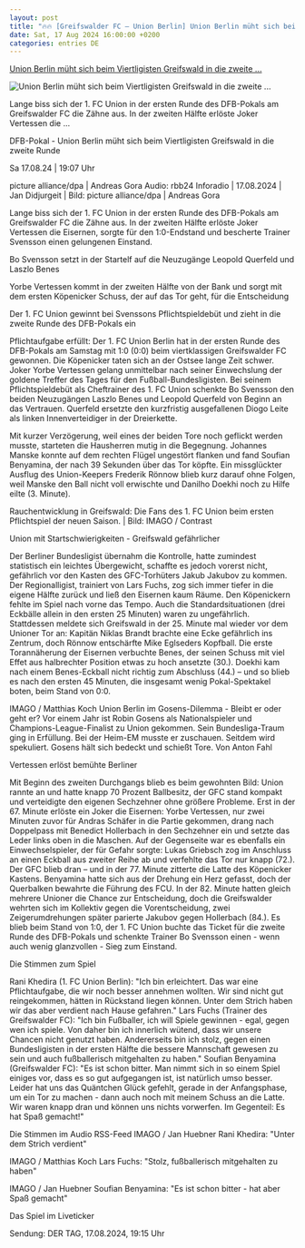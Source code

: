 ```yaml
---
layout: post
title: "🔥🔥 [Greifswalder FC – Union Berlin] Union Berlin müht sich beim Viertligisten Greifswald in die zweite ..."
date: Sat, 17 Aug 2024 16:00:00 +0200
categories: entries DE
---
```

[Union Berlin müht sich beim Viertligisten Greifswald in die zweite ...](https://www.rbb24.de/sport/beitrag/2024/08/berlin-sport-fussball-union-greifswald-dfb-pokal-liveticker-audio-livestream-spielbericht.html)

![Union Berlin müht sich beim Viertligisten Greifswald in die zweite ...](https://www.rbb24.de/content/dam/rbb/rbb/rbb24/2024/2024_08/imago-images/Union-Spieler-jubeln-ber-das-F-hrungstor-gegen-Greifswald.jpg.jpg/size=708x398.jpg)

Lange biss sich der 1. FC Union in der ersten Runde des DFB-Pokals am Greifswalder FC die Zähne aus. In der zweiten Hälfte erlöste Joker Vertessen die ...

DFB-Pokal - Union Berlin müht sich beim Viertligisten Greifswald in die zweite Runde

Sa 17.08.24 | 19:07 Uhr

picture alliance/dpa | Andreas Gora Audio: rbb24 Inforadio | 17.08.2024 | Jan Didjurgeit | Bild: picture alliance/dpa | Andreas Gora

Lange biss sich der 1. FC Union in der ersten Runde des DFB-Pokals am Greifswalder FC die Zähne aus. In der zweiten Hälfte erlöste Joker Vertessen die Eisernen, sorgte für den 1:0-Endstand und bescherte Trainer Svensson einen gelungenen Einstand.

Bo Svensson setzt in der Startelf auf die Neuzugänge Leopold Querfeld und Laszlo Benes

Yorbe Vertessen kommt in der zweiten Hälfte von der Bank und sorgt mit dem ersten Köpenicker Schuss, der auf das Tor geht, für die Entscheidung

Der 1. FC Union gewinnt bei Svenssons Pflichtspieldebüt und zieht in die zweite Runde des DFB-Pokals ein

Pflichtaufgabe erfüllt: Der 1. FC Union Berlin hat in der ersten Runde des DFB-Pokals am Samstag mit 1:0 (0:0) beim viertklassigen Greifswalder FC gewonnen. Die Köpenicker taten sich an der Ostsee lange Zeit schwer. Joker Yorbe Vertessen gelang unmittelbar nach seiner Einwechslung der goldene Treffer des Tages für den Fußball-Bundesligisten. Bei seinem Pflichtspieldebüt als Cheftrainer des 1. FC Union schenkte Bo Svensson den beiden Neuzugängen Laszlo Benes und Leopold Querfeld von Beginn an das Vertrauen. Querfeld ersetzte den kurzfristig ausgefallenen Diogo Leite als linken Innenverteidiger in der Dreierkette.

Mit kurzer Verzögerung, weil eines der beiden Tore noch geflickt werden musste, starteten die Hausherren mutig in die Begegnung. Johannes Manske konnte auf dem rechten Flügel ungestört flanken und fand Soufian Benyamina, der nach 39 Sekunden über das Tor köpfte. Ein missglückter Ausflug des Union-Keepers Frederik Rönnow blieb kurz darauf ohne Folgen, weil Manske den Ball nicht voll erwischte und Danilho Doekhi noch zu Hilfe eilte (3. Minute).

Rauchentwicklung in Greifswald: Die Fans des 1. FC Union beim ersten Pflichtspiel der neuen Saison. | Bild: IMAGO / Contrast

Union mit Startschwierigkeiten - Greifswald gefährlicher

Der Berliner Bundesligist übernahm die Kontrolle, hatte zumindest statistisch ein leichtes Übergewicht, schaffte es jedoch vorerst nicht, gefährlich vor den Kasten des GFC-Torhüters Jakub Jakubov zu kommen. Der Regionalligist, trainiert von Lars Fuchs, zog sich immer tiefer in die eigene Hälfte zurück und ließ den Eisernen kaum Räume. Den Köpenickern fehlte im Spiel nach vorne das Tempo. Auch die Standardsituationen (drei Eckbälle allein in den ersten 25 Minuten) waren zu ungefährlich. Stattdessen meldete sich Greifswald in der 25. Minute mal wieder vor dem Unioner Tor an: Kapitän Niklas Brandt brachte eine Ecke gefährlich ins Zentrum, doch Rönnow entschärfte Mike Eglseders Kopfball. Die erste Torannäherung der Eisernen verbuchte Benes, der seinen Schuss mit viel Effet aus halbrechter Position etwas zu hoch ansetzte (30.). Doekhi kam nach einem Benes-Eckball nicht richtig zum Abschluss (44.) – und so blieb es nach den ersten 45 Minuten, die insgesamt wenig Pokal-Spektakel boten, beim Stand von 0:0.

IMAGO / Matthias Koch Union Berlin im Gosens-Dilemma - Bleibt er oder geht er? Vor einem Jahr ist Robin Gosens als Nationalspieler und Champions-League-Finalist zu Union gekommen. Sein Bundesliga-Traum ging in Erfüllung. Bei der Heim-EM musste er zuschauen. Seitdem wird spekuliert. Gosens hält sich bedeckt und schießt Tore. Von Anton Fahl

Vertessen erlöst bemühte Berliner

Mit Beginn des zweiten Durchgangs blieb es beim gewohnten Bild: Union rannte an und hatte knapp 70 Prozent Ballbesitz, der GFC stand kompakt und verteidigte den eigenen Sechzehner ohne größere Probleme. Erst in der 67. Minute erlöste ein Joker die Eisernen: Yorbe Vertessen, nur zwei Minuten zuvor für Andras Schäfer in die Partie gekommen, drang nach Doppelpass mit Benedict Hollerbach in den Sechzehner ein und setzte das Leder links oben in die Maschen. Auf der Gegenseite war es ebenfalls ein Einwechselspieler, der für Gefahr sorgte: Lukas Griebsch zog im Anschluss an einen Eckball aus zweiter Reihe ab und verfehlte das Tor nur knapp (72.). Der GFC blieb dran – und in der 77. Minute zitterte die Latte des Köpenicker Kastens. Benyamina hatte sich aus der Drehung ein Herz gefasst, doch der Querbalken bewahrte die Führung des FCU. In der 82. Minute hatten gleich mehrere Unioner die Chance zur Entscheidung, doch die Greifswalder wehrten sich im Kollektiv gegen die Vorentscheidung, zwei Zeigerumdrehungen später parierte Jakubov gegen Hollerbach (84.). Es blieb beim Stand von 1:0, der 1. FC Union buchte das Ticket für die zweite Runde des DFB-Pokals und schenkte Trainer Bo Svensson einen - wenn auch wenig glanzvollen - Sieg zum Einstand.

Die Stimmen zum Spiel

Rani Khedira (1. FC Union Berlin): "Ich bin erleichtert. Das war eine Pflichtaufgabe, die wir noch besser annehmen wollten. Wir sind nicht gut reingekommen, hätten in Rückstand liegen können. Unter dem Strich haben wir das aber verdient nach Hause gefahren." Lars Fuchs (Trainer des Greifswalder FC): "Ich bin Fußballer, ich will Spiele gewinnen - egal, gegen wen ich spiele. Von daher bin ich innerlich wütend, dass wir unsere Chancen nicht genutzt haben. Andererseits bin ich stolz, gegen einen Bundesligisten in der ersten Hälfte die bessere Mannschaft gewesen zu sein und auch fußballerisch mitgehalten zu haben." Soufian Benyamina (Greifswalder FC): "Es ist schon bitter. Man nimmt sich in so einem Spiel einiges vor, dass es so gut aufgegangen ist, ist natürlich umso besser. Leider hat uns das Quäntchen Glück gefehlt, gerade in der Anfangsphase, um ein Tor zu machen - dann auch noch mit meinem Schuss an die Latte. Wir waren knapp dran und können uns nichts vorwerfen. Im Gegenteil: Es hat Spaß gemacht!"

Die Stimmen im Audio RSS-Feed IMAGO / Jan Huebner Rani Khedira: "Unter dem Strich verdient"

IMAGO / Matthias Koch Lars Fuchs: "Stolz, fußballerisch mitgehalten zu haben"

IMAGO / Jan Huebner Soufian Benyamina: "Es ist schon bitter - hat aber Spaß gemacht"

Das Spiel im Liveticker

Sendung: DER TAG, 17.08.2024, 19:15 Uhr

